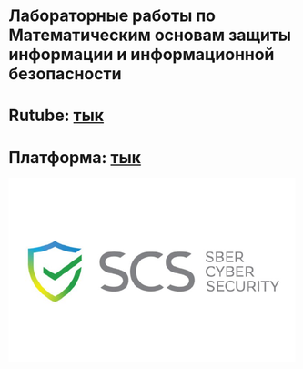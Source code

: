 # Лабораторные работы по Математическим основам защиты информации и информационной безопасности

# Rutube: [тык](https://rutube.ru/plst/569354)
# Платформа: [тык]()

![readme](readme.jpg)
